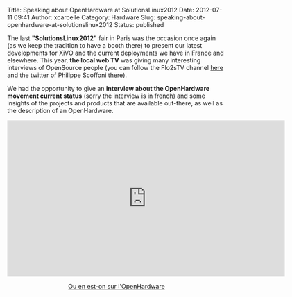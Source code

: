 Title: Speaking about OpenHardware at SolutionsLinux2012
Date: 2012-07-11 09:41
Author: xcarcelle
Category: Hardware
Slug: speaking-about-openhardware-at-solutionslinux2012
Status: published

The last **"SolutionsLinux2012"** fair in Paris was the occasion once
again (as we keep the tradition to have a booth there) to present our
latest developments for XiVO and the current deployments we have in
France and elsewhere. This year, **the local web TV** was giving many
interesting interviews of OpenSource people (you can follow the Flo2sTV
channel [here](http://www.youtube.com/user/Flo2sTV "here") and the
twitter of Philippe Scoffoni
[there](https://twitter.com/pscoffoni "Philippe Scoffoni twitter")).

We had the opportunity to give an **interview about the OpenHardware
movement current status** (sorry the interview is in french) and some
insights of the projects and products that are available out-there, as
well as the description of an OpenHardware.

<div class="external-media"
style="margin: 1em auto; text-align: center;">

<iframe width="640" height="360" src="http://www.youtube.com/embed/QyiHHfr_1zQ?fs=1&amp;feature=oembed" frameborder="0" allowfullscreen>
</iframe>
  
[Ou en est-on sur
l'OpenHardware](http://www.youtube.com/watch?v=QyiHHfr_1zQ&list=UUwuwOISdsHyANAgCcykw4UA&index=1&feature=plcp)

</div>

</p>

